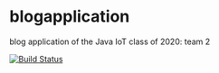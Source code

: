 # blogapplication
blog application of the Java IoT class of 2020: team 2

[![Build Status](https://travis-ci.com/yurvoy/blogapplication.svg?branch=main)](https://travis-ci.com/yurvoy/blogapplication)